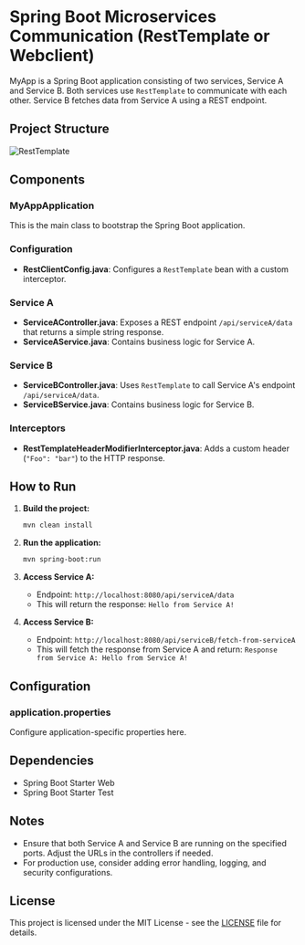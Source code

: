 # Spring Boot Microservices Communication (RestTemplate or Webclient)


MyApp is a Spring Boot application consisting of two services, Service A and Service B. Both services use `RestTemplate` to communicate with each other. Service B fetches data from Service A using a REST endpoint.

## Project Structure

![RestTemplate](https://github.com/user-attachments/assets/5497a79f-a429-4c4b-87a9-389f269f4e9c)

## Components

### MyAppApplication
This is the main class to bootstrap the Spring Boot application.

### Configuration
- **RestClientConfig.java**: Configures a `RestTemplate` bean with a custom interceptor.

### Service A
- **ServiceAController.java**: Exposes a REST endpoint `/api/serviceA/data` that returns a simple string response.
- **ServiceAService.java**: Contains business logic for Service A.

### Service B
- **ServiceBController.java**: Uses `RestTemplate` to call Service A's endpoint `/api/serviceA/data`.
- **ServiceBService.java**: Contains business logic for Service B.

### Interceptors
- **RestTemplateHeaderModifierInterceptor.java**: Adds a custom header (`"Foo": "bar"`) to the HTTP response.

## How to Run

1. **Build the project:**
    ```sh
    mvn clean install
    ```

2. **Run the application:**
    ```sh
    mvn spring-boot:run
    ```

3. **Access Service A:**
    - Endpoint: `http://localhost:8080/api/serviceA/data`
    - This will return the response: `Hello from Service A!`

4. **Access Service B:**
    - Endpoint: `http://localhost:8080/api/serviceB/fetch-from-serviceA`
    - This will fetch the response from Service A and return: `Response from Service A: Hello from Service A!`

## Configuration

### application.properties
Configure application-specific properties here.

## Dependencies

- Spring Boot Starter Web
- Spring Boot Starter Test

## Notes
- Ensure that both Service A and Service B are running on the specified ports. Adjust the URLs in the controllers if needed.
- For production use, consider adding error handling, logging, and security configurations.

## License
This project is licensed under the MIT License - see the [LICENSE](LICENSE) file for details.
